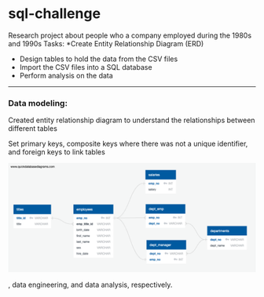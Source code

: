 # sql-challenge

Research project about people who a company employed during the 1980s and 1990s
Tasks: 
  *Create Entity Relationship Diagram (ERD)
  * Design tables to hold the data from the CSV files
  * Import the CSV files into a SQL database
  * Perform analysis on the data

---

### Data modeling:
Created entity relationship diagram to understand the relationships between different tables

Set primary keys, composite keys where there was not a unique identifier, and foreign keys to link tables

![erd](https://github.com/caitlin-hartley/sql-challenge/blob/main/employeeSQL/employees_erd.png)

, data engineering, and data analysis, respectively.
